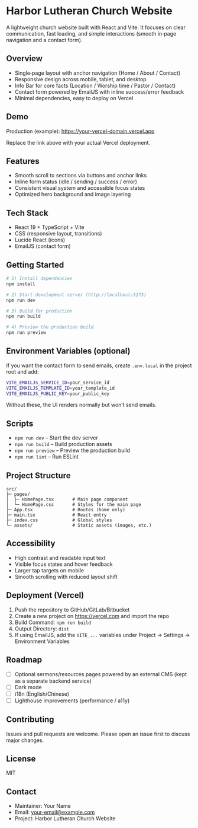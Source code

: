 # Harbor Lutheran Church Website

A lightweight church website built with React and Vite. It focuses on clear communication, fast loading, and simple interactions (smooth in‑page navigation and a contact form).

## Overview

- Single‑page layout with anchor navigation (Home / About / Contact)
- Responsive design across mobile, tablet, and desktop
- Info Bar for core facts (Location / Worship time / Pastor / Contact)
- Contact form powered by EmailJS with inline success/error feedback
- Minimal dependencies, easy to deploy on Vercel

## Demo

Production (example): https://your-vercel-domain.vercel.app

Replace the link above with your actual Vercel deployment.

## Features

- Smooth scroll to sections via buttons and anchor links
- Inline form status (idle / sending / success / error)
- Consistent visual system and accessible focus states
- Optimized hero background and image layering

## Tech Stack

- React 19 + TypeScript + Vite
- CSS (responsive layout, transitions)
- Lucide React (icons)
- EmailJS (contact form)

## Getting Started

```bash
# 1) Install dependencies
npm install

# 2) Start development server (http://localhost:5173)
npm run dev

# 3) Build for production
npm run build

# 4) Preview the production build
npm run preview
```

## Environment Variables (optional)

If you want the contact form to send emails, create `.env.local` in the project root and add:

```bash
VITE_EMAILJS_SERVICE_ID=your_service_id
VITE_EMAILJS_TEMPLATE_ID=your_template_id
VITE_EMAILJS_PUBLIC_KEY=your_public_key
```

Without these, the UI renders normally but won’t send emails.

## Scripts

- `npm run dev` – Start the dev server
- `npm run build` – Build production assets
- `npm run preview` – Preview the production build
- `npm run lint` – Run ESLint

## Project Structure

```
src/
├─ pages/
│  ├─ HomePage.tsx       # Main page component
│  └─ HomePage.css       # Styles for the main page
├─ App.tsx               # Routes (home only)
├─ main.tsx              # React entry
├─ index.css             # Global styles
└─ assets/               # Static assets (images, etc.)
```

## Accessibility

- High contrast and readable input text
- Visible focus states and hover feedback
- Larger tap targets on mobile
- Smooth scrolling with reduced layout shift

## Deployment (Vercel)

1. Push the repository to GitHub/GitLab/Bitbucket
2. Create a new project on https://vercel.com and import the repo
3. Build Command: `npm run build`
4. Output Directory: `dist`
5. If using EmailJS, add the `VITE_...` variables under Project → Settings → Environment Variables

## Roadmap

- [ ] Optional sermons/resources pages powered by an external CMS (kept as a separate backend service)
- [ ] Dark mode
- [ ] i18n (English/Chinese)
- [ ] Lighthouse improvements (performance / a11y)

## Contributing

Issues and pull requests are welcome. Please open an issue first to discuss major changes.

## License

MIT

## Contact

- Maintainer: Your Name
- Email: your-email@example.com
- Project: Harbor Lutheran Church Website
